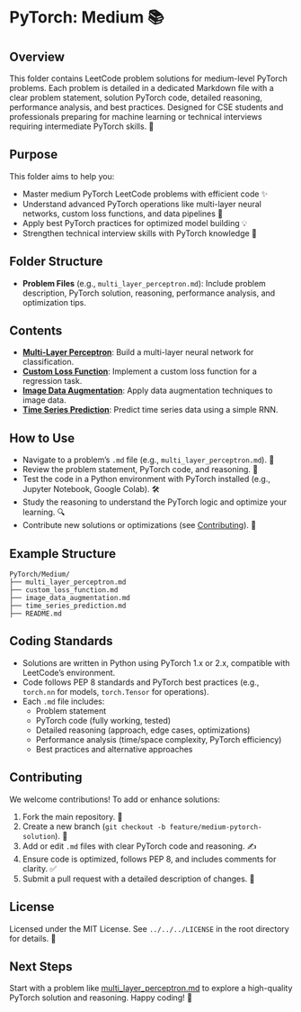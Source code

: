 # PyTorch: Medium 📚

## Overview
This folder contains LeetCode problem solutions for medium-level PyTorch problems. Each problem is detailed in a dedicated Markdown file with a clear problem statement, solution PyTorch code, detailed reasoning, performance analysis, and best practices. Designed for CSE students and professionals preparing for machine learning or technical interviews requiring intermediate PyTorch skills. 🚀

## Purpose
This folder aims to help you:
- Master medium PyTorch LeetCode problems with efficient code ✨
- Understand advanced PyTorch operations like multi-layer neural networks, custom loss functions, and data pipelines 🧠
- Apply best PyTorch practices for optimized model building 💡
- Strengthen technical interview skills with PyTorch knowledge 🎯

## Folder Structure
- **Problem Files** (e.g., `multi_layer_perceptron.md`): Include problem description, PyTorch solution, reasoning, performance analysis, and optimization tips.

## Contents
- **[Multi-Layer Perceptron](./multi_layer_perceptron.md)**: Build a multi-layer neural network for classification.
- **[Custom Loss Function](./custom_loss_function.md)**: Implement a custom loss function for a regression task.
- **[Image Data Augmentation](./image_data_augmentation.md)**: Apply data augmentation techniques to image data.
- **[Time Series Prediction](./time_series_prediction.md)**: Predict time series data using a simple RNN.

## How to Use
- Navigate to a problem’s `.md` file (e.g., `multi_layer_perceptron.md`). 📂
- Review the problem statement, PyTorch code, and reasoning. 📝
- Test the code in a Python environment with PyTorch installed (e.g., Jupyter Notebook, Google Colab). 🛠️
- Study the reasoning to understand the PyTorch logic and optimize your learning. 🔍
- Contribute new solutions or optimizations (see [Contributing](#contributing)). 🤗

## Example Structure
```
PyTorch/Medium/
├── multi_layer_perceptron.md
├── custom_loss_function.md
├── image_data_augmentation.md
├── time_series_prediction.md
├── README.md
```

## Coding Standards
- Solutions are written in Python using PyTorch 1.x or 2.x, compatible with LeetCode’s environment.
- Code follows PEP 8 standards and PyTorch best practices (e.g., `torch.nn` for models, `torch.Tensor` for operations).
- Each `.md` file includes:
  - Problem statement
  - PyTorch code (fully working, tested)
  - Detailed reasoning (approach, edge cases, optimizations)
  - Performance analysis (time/space complexity, PyTorch efficiency)
  - Best practices and alternative approaches

## Contributing
We welcome contributions! To add or enhance solutions:
1. Fork the main repository. 🍴
2. Create a new branch (`git checkout -b feature/medium-pytorch-solution`). 🌿
3. Add or edit `.md` files with clear PyTorch code and reasoning. ✍️
4. Ensure code is optimized, follows PEP 8, and includes comments for clarity. ✅
5. Submit a pull request with a detailed description of changes. 🚀

## License
Licensed under the MIT License. See `../../../LICENSE` in the root directory for details. 📜

## Next Steps
Start with a problem like [multi_layer_perceptron.md](./multi_layer_perceptron.md) to explore a high-quality PyTorch solution and reasoning. Happy coding! 🌟